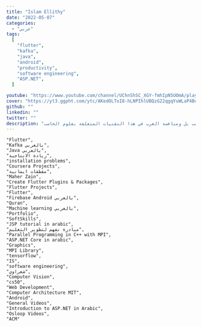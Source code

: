 ```yaml
---
title: "Islam Ellithy"
date: "2022-05-07"
categories:
  - "عربي"
tags:
  [
    "flutter",
    "kafka",
    "java",
    "android",
    "productivity",
    "software engineering",
    "ASP.NET",
  ]

youtube: "https://www.youtube.com/channel/UChnShSC_XGY-fmhIpN5UOmA/playlists"
cover: "https://yt3.ggpht.com/ytc/AKedOLToI8-hLNPIhlUBQzG22qgqYuWLaP4Bc_T15_ugAw=s88-c-k-c0x00ffffff-no-rj"
github: ""
linkedin: ""
twitter: ""
description: "هنا في قناتي احاول ان ابسط علوم الحاسب بالغة العربية لكي يصبح لدي العرب جيل قادر علي استعاب المعلومات والتقنيات المتطورة في مجال علوم الحاسب بل ومنافسة الغرب في هذا التقنيات المتعلقة بعلوم الحاسب"
---
```


    "Flutter",
    "Kafka بالعربي",
    "Java بالعربي",
    "زيادة الانتاجية",
    "installation problems",
    "Coursera Projects",
    "مقطفات ايمانية",
    "Maher Zain",
    "Create Flutter Plugins & Packages",
    "Flutter Projects",
    "Flutter",
    "Firebase Android بالعربي",
    "Quran",
    "Machine learning بالعربي",
    "Portfolio",
    "SoftSkills",
    "JSP tutorial in arabic",
    "مبادرة نفهم لتطوير التعليم",
    "Parallel Programming in C++ with MPI",
    "ASP.NET Core in arabic",
    "Graphics",
    "MPI Library",
    "tensorflow",
    "IS",
    "software engineering",
    "شعراوي",
    "Computer Vision",
    "cs50",
    "Web Development",
    "Computer Architecture MIT",
    "Android",
    "General Videos",
    "Introduction to ASP.NET in Arabic",
    "Osloop Videos",
    "ACM"
